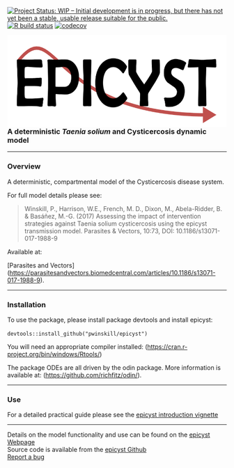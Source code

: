 
<!-- badges: start -->

[![Project Status: WIP – Initial development is in progress, but there
has not yet been a stable, usable release suitable for the
public.](https://www.repostatus.org/badges/latest/wip.svg)](https://www.repostatus.org/#wip)
[![R build
status](https://github.com/pwinskill/epicyst/workflows/R-CMD-check/badge.svg)](https://github.com/pwinskill/epicyst/actions)
[![codecov](https://codecov.io/gh/pwinskill/epicyst/branch/master/graph/badge.svg)](https://codecov.io/gh/pwinskill/epicyst)
<!-- badges: end -->

<img src='man/figures/logo.png' align="right" height="211" />

<br />

### A deterministic *Taenia solium* and Cysticercosis dynamic model

-----

### Overview

A deterministic, compartmental model of the Cysticercosis disease
system.

For full model details please see:

> Winskill, P., Harrison, W.E., French, M. D., Dixon, M., Abela-Ridder,
> B. & Basáñez, M.-G. (2017) Assessing the impact of intervention
> strategies against Taenia solium cysticercosis using the epicyst
> transmission model. Parasites & Vectors, 10:73, DOI:
> 10.1186/s13071-017-1988-9

Available at:

\[Parasites and Vectors\]
(<https://parasitesandvectors.biomedcentral.com/articles/10.1186/s13071-017-1988-9>).

-----

### Installation

To use the package, please install package devtools and install epicyst:

`devtools::install_github("pwinskill/epicyst")`

You will need an appropriate compiler installed:
(<https://cran.r-project.org/bin/windows/Rtools/>)

The package ODEs are all driven by the odin package. More information is
available at: (<https://github.com/richfitz/odin/>).

-----

### Use

For a detailed practical guide please see the [epicyst introduction
vignette](https://pwinskill.github.io/epicyst/articles)

-----

Details on the model functionality and use can be found on the [epicyst
Webpage](https://pwinskill.github.io/epicyst/)  
Source code is available from the [epicyst
Github](https://github.com/pwinskill/epicyst/)  
[Report a bug](https://github.com/pwinskill/epicyst/issues)
